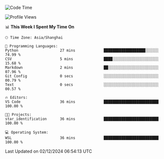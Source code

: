 <!--START_SECTION:waka-->
![Code Time](http://img.shields.io/badge/Code%20Time-2%2C131%20hrs%2040%20mins-blue)

![Profile Views](http://img.shields.io/badge/Profile%20Views-2-blue)

📊 **This Week I Spent My Time On** 

```text
🕑︎ Time Zone: Asia/Shanghai

💬 Programming Languages: 
Python                   27 mins             ███████████████████░░░░░░   74.99 % 
CSV                      5 mins              ████░░░░░░░░░░░░░░░░░░░░░   15.68 % 
Markdown                 2 mins              ██░░░░░░░░░░░░░░░░░░░░░░░   07.96 % 
Git Config               0 secs              ░░░░░░░░░░░░░░░░░░░░░░░░░   00.79 % 
Text                     0 secs              ░░░░░░░░░░░░░░░░░░░░░░░░░   00.57 % 

🔥 Editors: 
VS Code                  36 mins             █████████████████████████   100.00 % 

🐱‍💻 Projects: 
star_identification      36 mins             █████████████████████████   100.00 % 

💻 Operating System: 
WSL                      36 mins             █████████████████████████   100.00 % 
```


 Last Updated on 02/12/2024 06:54:13 UTC
<!--END_SECTION:waka-->